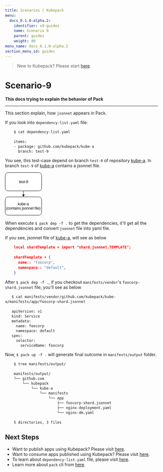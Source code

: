 ```yaml
---
title: Scenarios | Kubepack
menu:
  docs_0.1.0-alpha.2:
    identifier: s9-guides
    name: Scenario 9
    parent: guides
    weight: 80
menu_name: docs_0.1.0-alpha.2
section_menu_id: guides
---
```


> New to Kubepack? Please start [here](/docs/concepts/README.md).

# Scenario-9

**This docs trying to explain the behavior of Pack**
***

This section explain, how `jsonnet` appears in Pack.

If you look into `dependency-list.yaml` file:

```console
    $ cat dependency-list.yaml
    
    items:
    - package: github.com/kubepack/kube-a
      branch: test-9

```
You see, this test-case depend on branch `test-9` of repository [kube-a](https://github.com/kubepack/kube-a). 
In branch `test-9` of [kube-a](https://github.com/kubepack/kube-a) contains a jsonnet file.

![alt text](/docs/_testdata/test-9/test-9.jpg)

When execute `$ pack dep -f .` to get the dependencies, it'll get all the dependencies and 
convert `jsonnet` file into yaml file.

If you see, jsonnet file of [kube-a](https://github.com/kubepack/kube-a/blob/test-9/manifests/app/foocorp-shard.jsonnet), 
will see as below

```json
    local shardTemplate = import "shard.jsonnet.TEMPLATE";
    
    shardTemplate + {
      name:: "foocorp",
      namespace:: "default",
    }
```

After `$ pack dep -f .`, if you checkout `manifests/vendor`'s `foocorp-shard.jsonnet` file,
 you'll see as below
 
 ```console
    $ cat manifests/vendor/github.com/kubepack/kube-a/manifests/app/foocorp-shard.jsonnet
    
    apiVersion: v1
    kind: Service
    metadata:
      name: foocorp
      namespace: default
    spec:
      selector:
        serviceName: foocorp
 ```

Now, `$ pack up -f .` will generate final outcome in `manifests/output` folder.

```console
    $ tree manifests/output/
    
    manifests/output/
    └── github.com
        └── kubepack
            └── kube-a
                └── manifests
                    └── app
                        ├── foocorp-shard.jsonnet
                        ├── nginx-deployment.yaml
                        └── nginx-dm.yaml
    
    5 directories, 3 files
```



## Next Steps

- Want to publish apps using Kubepack? Please visit [here](/docs/concepts/how/publisher.md).
- Want to consume apps published using Kubepack? Please visit [here](/docs/concepts/how/user.md).
- To learn about `dependency-list.yaml` file, please visit [here](/docs/concepts/how/manifest.md).
- Learn more about `pack` cli from [here](/docs/concepts/how/cli.md).

